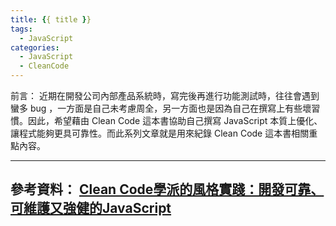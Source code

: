 ```yaml
---
title: {{ title }}
tags:
  - JavaScript
categories:
  - JavaScript
  - CleanCode
---
```

前言：
近期在開發公司內部產品系統時，寫完後再進行功能測試時，往往會遇到蠻多 bug ，一方面是自己未考慮周全，另一方面也是因為自己在撰寫上有些壞習慣。因此，希望藉由 Clean Code 這本書協助自己撰寫 JavaScript 本質上優化、讓程式能夠更具可靠性。而此系列文章就是用來紀錄 Clean Code 這本書相關重點內容。
<!-- more -->
---
參考資料：
[Clean Code學派的風格實踐：開發可靠、可維護又強健的JavaScript](https://www.books.com.tw/products/0010886265?loc=M_0009_020)
---
